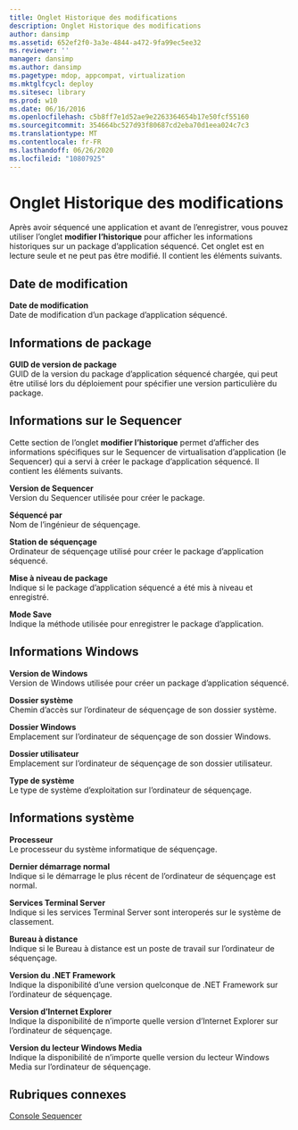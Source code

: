 ```yaml
---
title: Onglet Historique des modifications
description: Onglet Historique des modifications
author: dansimp
ms.assetid: 652ef2f0-3a3e-4844-a472-9fa99ec5ee32
ms.reviewer: ''
manager: dansimp
ms.author: dansimp
ms.pagetype: mdop, appcompat, virtualization
ms.mktglfcycl: deploy
ms.sitesec: library
ms.prod: w10
ms.date: 06/16/2016
ms.openlocfilehash: c5b8ff7e1d52ae9e2263364654b17e50fcf55160
ms.sourcegitcommit: 354664bc527d93f80687cd2eba70d1eea024c7c3
ms.translationtype: MT
ms.contentlocale: fr-FR
ms.lasthandoff: 06/26/2020
ms.locfileid: "10807925"
---
```

# Onglet Historique des modifications


Après avoir séquencé une application et avant de l’enregistrer, vous pouvez utiliser l’onglet **modifier l’historique** pour afficher les informations historiques sur un package d’application séquencé. Cet onglet est en lecture seule et ne peut pas être modifié. Il contient les éléments suivants.

## Date de modification


<a href="" id="modification-date"></a>**Date de modification**  
Date de modification d’un package d’application séquencé.

## Informations de package


<a href="" id="package-version-guid"></a>**GUID de version de package**  
GUID de la version du package d’application séquencé chargée, qui peut être utilisé lors du déploiement pour spécifier une version particulière du package.

## Informations sur le Sequencer


Cette section de l’onglet **modifier l’historique** permet d’afficher des informations spécifiques sur le Sequencer de virtualisation d’application (le Sequencer) qui a servi à créer le package d’application séquencé. Il contient les éléments suivants.

<a href="" id="sequencer-version"></a>**Version de Sequencer**  
Version du Sequencer utilisée pour créer le package.

<a href="" id="sequenced-by"></a>**Séquencé par**  
Nom de l’ingénieur de séquençage.

<a href="" id="sequencing-station"></a>**Station de séquençage**  
Ordinateur de séquençage utilisé pour créer le package d’application séquencé.

<a href="" id="package-upgrade"></a>**Mise à niveau de package**  
Indique si le package d’application séquencé a été mis à niveau et enregistré.

<a href="" id="save-mode"></a>**Mode Save**  
Indique la méthode utilisée pour enregistrer le package d’application.

## Informations Windows


<a href="" id="windows-version"></a>**Version de Windows**  
Version de Windows utilisée pour créer un package d’application séquencé.

<a href="" id="system-folder"></a>**Dossier système**  
Chemin d’accès sur l’ordinateur de séquençage de son dossier système.

<a href="" id="windows-folder"></a>**Dossier Windows**  
Emplacement sur l’ordinateur de séquençage de son dossier Windows.

<a href="" id="user-folder"></a>**Dossier utilisateur**  
Emplacement sur l’ordinateur de séquençage de son dossier utilisateur.

<a href="" id="system-type"></a>**Type de système**  
Le type de système d’exploitation sur l’ordinateur de séquençage.

## Informations système


<a href="" id="processor"></a>**Processeur**  
Le processeur du système informatique de séquençage.

<a href="" id="last-boot-normal"></a>**Dernier démarrage normal**  
Indique si le démarrage le plus récent de l’ordinateur de séquençage est normal.

<a href="" id="terminal-services"></a>**Services Terminal Server**  
Indique si les services Terminal Server sont interoperés sur le système de classement.

<a href="" id="remote-desktop"></a>**Bureau à distance**  
Indique si le Bureau à distance est un poste de travail sur l’ordinateur de séquençage.

<a href="" id="-net-framework-version"></a>**Version du .NET Framework**  
Indique la disponibilité d’une version quelconque de .NET Framework sur l’ordinateur de séquençage.

<a href="" id="internet-explorer-version"></a>**Version d’Internet Explorer**  
Indique la disponibilité de n’importe quelle version d’Internet Explorer sur l’ordinateur de séquençage.

<a href="" id="windows-media-player-version"></a>**Version du lecteur Windows Media**  
Indique la disponibilité de n’importe quelle version du lecteur Windows Media sur l’ordinateur de séquençage.

## Rubriques connexes


[Console Sequencer](sequencer-console.md)

 

 





